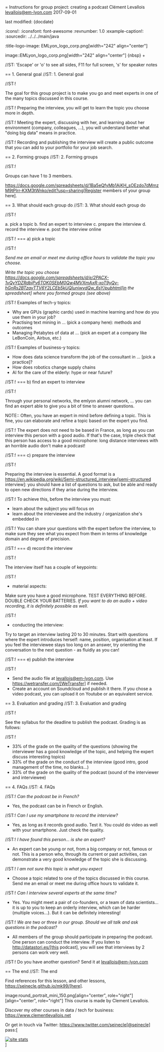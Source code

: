 = Instructions for group project: creating a podcast
Clément Levallois <levallois@em-lyon.com>
2017-09-01

last modified: {docdate}

:icons!:
:iconsfont:   font-awesome
:revnumber: 1.0
:example-caption!:
:sourcedir: ../../../main/java

:title-logo-image: EMLyon_logo_corp.png[width="242" align="center"]

image::EMLyon_logo_corp.png[width="242" align="center"]
{nbsp} +

//ST: 'Escape' or 'o' to see all sides, F11 for full screen, 's' for speaker notes

== 1. General goal
//ST: 1. General goal

//ST:!

The goal for this group project is to make you go and meet experts in one of the many topics discussed in this course.

//ST:!
Preparing the interview, you will get to learn the topic you choose more in depth.

//ST:!
Meeting the expert, discussing with her, and learning about her environment (company, colleagues, ...), you will understand better what "doing big data" means in practice.

//ST:!
Recording and publishing the interview will create a public outcome that you can add to your portfolio for your job search.


== 2. Forming groups
//ST: 2. Forming groups

//ST:!

Groups can have 1 to 3 members.

https://docs.google.com/spreadsheets/d/1Ba5eQfyMb1AjKH_sOEzdo7dMmzM9tPlrr-KXM3tWnko/edit?usp=sharing[Register members of your group here].


== 3. What should each group do
//ST: 3. What should each group do

//ST:!

a. pick a topic
b. find an expert to interview
c. prepare the interview
d. record the interview
e. post the interview online

//ST:!
=== a) pick a topic

//ST:!

*Send me an email or meet me during office hours to validate the topic you choose.*

*Write the topic you choose https://docs.google.com/spreadsheets/d/e/2PACX-1vQyYDZRdbjPv6TOK0SEbM0Qw4MVXmAxR-xoT9yQv-hGnRs2BTzavTTV6Y2LCEb5kUQIunjwvdQw_6sY/pubhtml[in the spreadsheet] where you formed groups (see above)*


//ST:!
Examples of tech-y topics:

- Why are GPUs (graphic cards) used in machine learning and how do you use them in your job?
- Practising text mining in ... (pick a company here): methods and outcomes
- Managing Petabytes of data at ... (pick an expert at a company like LeBonCoin, Airbus, etc.)

//ST:!
Examples of business-y topics:

- How does data science transform the job of the consultant in ... [pick a practice]?
- How does robotics change supply chains
- AI for the care of the elderly: hype or near future?

//ST:!
=== b) find an expert to interview

//ST:!

Through your personal networks, the emlyon alumni network, ... you can find an expert able to give you a bit of time to answer questions.

NOTE::
Often, you have an expert in mind before defining a topic.
This is fine, you can elaborate and refine a topic based on the expert you find.

//ST:!
The expert does not need to be based in France, as long as you can interview this person with a good audio.
If that's the case, triple check that this person has access to a good microphone: long distance interviews with an horrible audio don't make a podcast!

//ST:!
=== c) prepare the interview

//ST:!

Preparing the interview is essential.
A good format is a https://en.wikipedia.org/wiki/Semi-structured_interview[semi-structured interview]: you should have a list of questions to ask, but be able and ready to open new directions if they arise during the interview.

//ST:!
To achieve this, before the interview you must:

- learn about the subject you will focus on
- learn about the interviewee and the industry / organization she's embedded in

//ST:!
You can share your questions with the expert before the interview, to make sure they see what you expect from them in terms of knowledge domain and degree of precision.

//ST:!
=== d) record the interview

//ST:!

The interview itself has a couple of keypoints:

//ST:!
- material aspects:

Make sure you have a good microphone. TEST EVERYTHING BEFORE. DOUBLE CHECK YOUR BATTERIES. *If you want to do an audio + video recording, it is definitely possible as well*.

//ST:!
- conducting the interview:

Try to target an interview lasting 20 to 30 minutes.
Start with questions where the expert introduces herself: name, position, organisation at least.
If you feel the interviewee stays too long on an answer, try orienting the conversation to the next question - as fluidly as you can!

//ST:!
=== e) publish the interview

//ST:!

- Send the audio file at levallois@em-lyon.com. Use https://wetransfer.com/[WeTransfer] if needed.
- Create an account on Soundcloud and publish it there. If you chose a video podcast, you can upload it on Youtube or an equivalent service.

== 3. Evaluation and grading
//ST: 3. Evaluation and grading

//ST:!

See the syllabus for the deadline to publish the podcast. Grading is as follows:

//ST:!
- 33% of the grade on the quality of the questions (showing the interviewer has a good knowledge of the topic, and helping the expert discuss interesting topics)
- 33% of the grade on the conduct of the interview (good intro, good management of the time, no blanks...)
- 33% of the grade on the quality of the podcast (sound of the interviewer and interviewee)

== 4. FAQs
//ST: 4. FAQs

//ST:!
*Can the podcast be in French?*

- Yes, the podcast can be in French or English.

//ST:!
*Can I use my smartphone to record the interview?*

- Yes, as long as it records good audio. Test it. You could do video as well with your smartphone. Just check the quality.

//ST:!
*I have found this person... is she an expert?*

- An expert can be young or not, from a big company or not, famous or not.
This is a person who, through its current or past activities, can demonstrate a very good knowledge of the topic she is discussing.

//ST:!
*I am not sure this topic is what you expect*

- Choose a topic related to one of the topics discussed in this course. Send me an email or meet me during office hours to validate it.

//ST:!
*Can I interview several experts at the same time?*

- Yes. You might meet a pair of co-founders, or a team of data scientists... it is up to you to keep an orderly interview, which can be harder (multiple voices...). But it can be definitely interesting!

//ST:!
*We are two or three in our group. Should we all talk and ask questions in the podcast?*

- All members of the group should participate in preparing the podcast. One person can conduct the interview.
If you listen to http://datastori.es/[this podcast], you will see that interviews by 2 persons can work very well.

//ST:!
Do you have another question? Send it at levallois@em-lyon.com

== The end
//ST: The end

Find references for this lesson, and other lessons, https://seinecle.github.io/mk99/[here].

image:round_portrait_mini_150.png[align="center", role="right"][align="center", role="right"]
This course is made by Clement Levallois.

Discover my other courses in data / tech for business: https://www.clementlevallois.net

Or get in touch via Twitter: https://www.twitter.com/seinecle[@seinecle]
pass:[    <!-- Start of StatCounter Code for Default Guide -->
    <script type="text/javascript">
        var sc_project = 11411204;
        var sc_invisible = 1;
        var sc_security = "7b86ca26";
        var scJsHost = (("https:" == document.location.protocol) ?
            "https://secure." : "http://www.");
        document.write("<sc" + "ript type='text/javascript' src='" +
            scJsHost +
            "statcounter.com/counter/counter.js'></" + "script>");
    </script>
    <noscript><div class="statcounter"><a title="site stats"
    href="http://statcounter.com/" target="_blank"><img
    class="statcounter"
    src="//c.statcounter.com/11411204/0/7b86ca26/1/" alt="site
    stats"></a></div></noscript>
    <!-- End of StatCounter Code for Default Guide -->]
